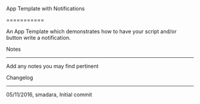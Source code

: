 App Template with Notifications

===========

An App Template which demonstrates how to have your script and/or button write a notification.



Notes

----

Add any notes you may find pertinent
 


Changelog

----
05/11/2016, smadara, Initial commit
